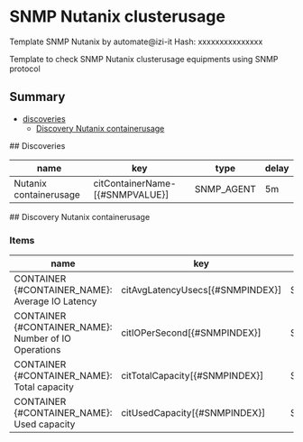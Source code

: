 # SNMP Nutanix clusterusage
Template SNMP Nutanix by automate@izi-it
Hash: xxxxxxxxxxxxxxx

Template to check SNMP Nutanix clusterusage equipments using SNMP protocol
## Summary
* [discoveries](#discoveries)
  * [Discovery Nutanix containerusage ](#discovery_nutanix_containerusage
)
<a name="discoveries" />
## Discoveries

| name | key | type | delay |
| ------------- |------------- |------------- |------------- |
| Nutanix containerusage | citContainerName-[{#SNMPVALUE}] | SNMP_AGENT | 5m |

<a name="discovery_nutanix_containerusage" />
## Discovery Nutanix containerusage

### Items

| name | key | type |
| ------------- |------------- |------------- |
| CONTAINER {#CONTAINER_NAME}: Average IO Latency | citAvgLatencyUsecs[{#SNMPINDEX}] | SNMP_AGENT |
| CONTAINER {#CONTAINER_NAME}: Number of IO Operations | citIOPerSecond[{#SNMPINDEX}] | SNMP_AGENT |
| CONTAINER {#CONTAINER_NAME}: Total capacity | citTotalCapacity[{#SNMPINDEX}] | SNMP_AGENT |
| CONTAINER {#CONTAINER_NAME}: Used capacity | citUsedCapacity[{#SNMPINDEX}] | SNMP_AGENT |
